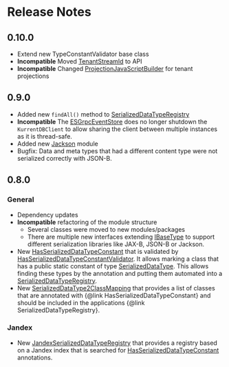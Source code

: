 # Release Notes

## 0.10.0
- Extend new TypeConstantValidator base class
- **Incompatible** Moved [TenantStreamId](api/src/main/java/org/fuin/esc/api/TenantStreamId.java) to API
- **Incompatible** Changed [ProjectionJavaScriptBuilder](spi/src/main/java/org/fuin/esc/spi/ProjectionJavaScriptBuilder.java) for tenant projections

## 0.9.0
- Added new `findAll()` method to [SerializedDataTypeRegistry](api/src/main/java/org/fuin/esc/api/SerializedDataTypeRegistry.java)
- **Incompatible** The [ESGrpcEventStore](esgrpc/src/main/java/org/fuin/esc/esgrpc/ESGrpcEventStore.java) does no longer shutdown the `KurrentDBClient` to allow sharing the client between multiple instances as it is thread-safe.
- Added new [Jackson](jackson) module
- Bugfix: Data and meta types that had a different content type were not serialized correctly with JSON-B. 

## 0.8.0

### General
- Dependency updates
- **Incompatible** refactoring of the module structure
  - Several classes were moved to new modules/packages
  - There are multiple new interfaces extending [IBaseType](api/src/main/java/org/fuin/esc/api/IBaseType.java) to support different serialization libraries like JAX-B, JSON-B or Jackson.
- New [HasSerializedDataTypeConstant](api/src/main/java/org/fuin/esc/api/HasSerializedDataTypeConstant.java) that is validated by [HasSerializedDataTypeConstantValidator](api/src/main/java/org/fuin/esc/api/HasSerializedDataTypeConstantValidator.java).
  It allows marking a class that has a public static constant of type [SerializedDataType](api/src/main/java/org/fuin/esc/api/SerializedDataType.java).
  This allows finding these types by the annotation and putting them automated into a [SerializedDataTypeRegistry](api/src/main/java/org/fuin/esc/api/SerializedDataTypeRegistry.java).
- New [SerializedDataType2ClassMapping](api/src/main/java/org/fuin/esc/api/SerializedDataTypesRegistrationRequest.java) that provides a list of classes that are annotated
  with {@link HasSerializedDataTypeConstant} and should be included in the applications {@link SerializedDataTypeRegistry}. 
  
### Jandex
- New [JandexSerializedDataTypeRegistry](client/src/main/java/org/fuin/esc/client/JandexSerializedDataTypeRegistry.java) that provides a registry based on a Jandex index that is searched for [HasSerializedDataTypeConstant](api/src/main/java/org/fuin/esc/api/HasSerializedDataTypeConstant.java) annotations.
